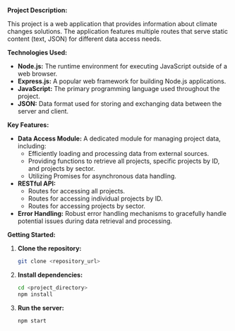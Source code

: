 **Project Description:**

This project is a web application that provides information about climate changes solutions. The application features multiple routes that serve static content (text, JSON) for different data access needs.

**Technologies Used:**

* **Node.js:** The runtime environment for executing JavaScript outside of a web browser.
* **Express.js:** A popular web framework for building Node.js applications.
* **JavaScript:** The primary programming language used throughout the project.
* **JSON:** Data format used for storing and exchanging data between the server and client.

**Key Features:**

* **Data Access Module:** A dedicated module for managing project data, including:
    * Efficiently loading and processing data from external sources.
    * Providing functions to retrieve all projects, specific projects by ID, and projects by sector.
    * Utilizing Promises for asynchronous data handling.
* **RESTful API:** 
    * Routes for accessing all projects.
    * Routes for accessing individual projects by ID.
    * Routes for accessing projects by sector.
* **Error Handling:** Robust error handling mechanisms to gracefully handle potential issues during data retrieval and processing.

**Getting Started:**

1. **Clone the repository:** 
   ```bash
   git clone <repository_url> 
   ```
2. **Install dependencies:**
   ```bash
   cd <project_directory>
   npm install 
   ```
3. **Run the server:**
   ```bash
   npm start 
   ```
